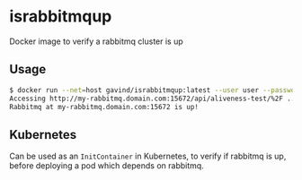 # israbbitmqup
Docker image to verify a rabbitmq cluster is up

Usage
-----
```bash
$ docker run --net=host gavind/israbbitmqup:latest --user user --password password --host my-rabbitmq.domain.com --port 15672
Accessing http://my-rabbitmq.domain.com:15672/api/aliveness-test/%2F ... response code 200
Rabbitmq at my-rabbitmq.domain.com:15672 is up!
```

Kubernetes
----------
Can be used as an `InitContainer` in Kubernetes, to verify if rabbitmq is up, before deploying a pod which depends on rabbitmq.
